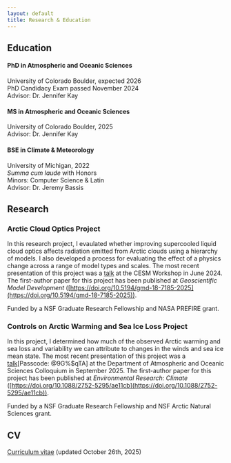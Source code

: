 ```yaml
---
layout: default
title: Research & Education
---
```

## Education

#### PhD in Atmospheric and Oceanic Sciences           
University of Colorado Boulder, expected 2026           
PhD Candidacy Exam passed November 2024           
Advisor: Dr. Jennifer Kay           

#### MS in Atmospheric and Oceanic Sciences           
University of Colorado Boulder, 2025           
Advisor: Dr. Jennifer Kay           

#### BSE in Climate & Meteorology
University of Michigan, 2022        
_Summa cum laude_ with Honors        
Minors: Computer Science & Latin           
Advisor: Dr. Jeremy Bassis

## Research
### Arctic Cloud Optics Project
In this research project, I evaulated whether improving supercooled liquid cloud optics affects radiation emitted from Arctic clouds using a hierarchy of models. I also developed a process for evaluating the effect of a physics change across a range of model types and scales. The most recent presentation of this project was a [talk](https://www.youtube.com/live/6ECGPNW9Ufw?si=gjIZCSEgPW2tJzXp&t=18708) at the CESM Workshop in June 2024. The first-author paper for this project has been published at _Geoscientific Model Development_ ([https://doi.org/10.5194/gmd-18-7185-2025](https://doi.org/10.5194/gmd-18-7185-2025)).

Funded by a NSF Graduate Research Fellowship and NASA PREFIRE grant.

### Controls on Arctic Warming and Sea Ice Loss Project
In this project, I determined how much of the observed Arctic warming and sea loss and variability we can attribute to changes in the winds and sea ice mean state. The most recent presentation of this project was a [talk](https://cuboulder.zoom.us/rec/share/GsEv5-hrM2P29wCBbPzR3LT3FX5Ml_Ks_X-zGRzsZDWTkHmWh9cGQwsMa7n3TFaV.PqEq_PwvXoI2MHll)[Passcode: @9G%$qTA] at the Department of Atmospheric and Oceanic Sciences Colloquium in September 2025. The first-author paper for this project has been published at _Environmental Research: Climate_ ([https://doi.org/10.1088/2752-5295/ae11cb](https://doi.org/10.1088/2752-5295/ae11cb)).

Funded by a NSF Graduate Research Fellowship and NSF Arctic Natural Sciences grant.

## CV
[Curriculum vitae](/assets/pdfs/Gilbert_CV_10262025.pdf) (updated October 26th, 2025)
